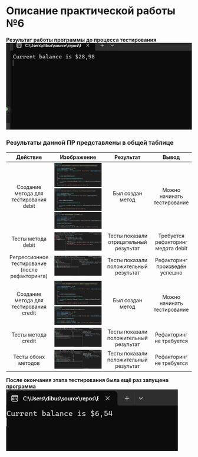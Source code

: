 # Описание практической работы №6
**Результат работы программы до процесса тестирования**
![ResFalse](https://github.com/Babadzakkkich/PiT/blob/master/Kobzev_Busin/222_Kobzev_Busin_PR6_Bank/Images/ProgramResultFalse.png)

### Результаты данной ПР представлены в общей таблице 

| Действие | Изображение | Результат | Вывод |
|:----------:|:----------:|:----------:|:----------:|
| Создание метода для тестирования debit | ![Тут изображение медота в VS 1](https://github.com/Babadzakkkich/PiT/blob/master/Kobzev_Busin/222_Kobzev_Busin_PR6_Bank/Images/DebitLessThanZero.png) ![2](https://github.com/Babadzakkkich/PiT/blob/master/Kobzev_Busin/222_Kobzev_Busin_PR6_Bank/Images/DebitMoreThanBalance.png) ![3](https://github.com/Babadzakkkich/PiT/blob/master/Kobzev_Busin/222_Kobzev_Busin_PR6_Bank/Images/DebitUpdatesBalance.png)| Был создан метод | Можно начинать тестирование |
| Тесты метода debit | ![Тут изображение тестов в VS](https://github.com/Babadzakkkich/PiT/blob/master/Kobzev_Busin/222_Kobzev_Busin_PR6_Bank/Images/DebitTestBad.png) | Тесты показали отрицательный результат | Требуется рефакторинг медота debit |
| Регрессионное тестирование (после рефакторинга) | ![Тут изображение тестов в VS](https://github.com/Babadzakkkich/PiT/blob/master/Kobzev_Busin/222_Kobzev_Busin_PR6_Bank/Images/DebitTestGood.png) | Тесты показали положительный результат | Рефакторинг произведён успешно |
| Создание метода для тестирования credit| ![Тут изображение медота в VS](https://github.com/Babadzakkkich/PiT/blob/master/Kobzev_Busin/222_Kobzev_Busin_PR6_Bank/Images/CreditLessThanZero.png ) ![2](https://github.com/Babadzakkkich/PiT/blob/master/Kobzev_Busin/222_Kobzev_Busin_PR6_Bank/Images/CreditUpdatesBalance.png)| Был создан метод | Можно начинать тестирование |
| Тесты метода credit | ![Тут изображение тестов в VS](https://github.com/Babadzakkkich/PiT/blob/master/Kobzev_Busin/222_Kobzev_Busin_PR6_Bank/Images/CreditTestGood.png) | Тесты показали положительный результат | Рефакторинг не требуется |
| Тесты обоих методов | ![Тут изображение тестов в VS](https://github.com/Babadzakkkich/PiT/blob/master/Kobzev_Busin/222_Kobzev_Busin_PR6_Bank/Images/TestAll.png) | Тесты показали положительный результат | Рефакторинг не требуется |

**После окончания этапа тестирования была ещё раз запущена программа**
![ResTrue](https://github.com/Babadzakkkich/PiT/blob/master/Kobzev_Busin/222_Kobzev_Busin_PR6_Bank/Images/ProgramResultTrue.png)
